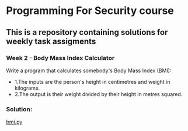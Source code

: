 # Programming For Security course
## This is a repository containing solutions for weekly task assigments


###  Week 2 - Body Mass Index Calculator

Write a program that calculates somebody's Body Mass Index (BMI):
* 1.The inputs are the person's height in centimetres and weight in kilograms.
* 2.The output  is their weight divided by their height in metres squared.

### Solution: 
[bmi.py](https://github.com/kodkoder/pforcs-problem-sheet/blob/main/bmi.py)
